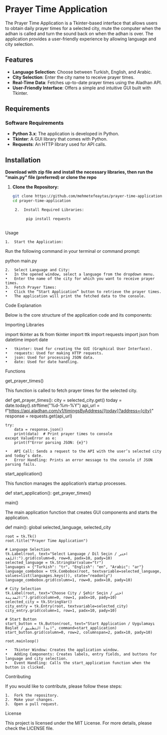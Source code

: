 # Prayer Time Application

The Prayer Time Application is a Tkinter-based interface that allows users to obtain daily prayer times for a selected city, mute the computer when the adhan is called and turn the sound back on when the adhan is over. The application provides a user-friendly experience by allowing language and city selection. 

## Features

- **Language Selection**: Choose between Turkish, English, and Arabic.
- **City Selection**: Enter the city name to receive prayer times.
- **Real-Time Data**: Fetches up-to-date prayer times using the Aladhan API.
- **User-Friendly Interface**: Offers a simple and intuitive GUI built with Tkinter.

## Requirements

### Software Requirements

- **Python 3.x**: The application is developed in Python.
- **Tkinter**: A GUI library that comes with Python.
- **Requests**: An HTTP library used for API calls.

## Installation
**Download with zip file and install the necessary libraries, then run the "main.py" file (preferred) or clone the repo**
1. **Clone the Repository:**

   ```bash
   git clone https://github.com/mehmetefeaytas/prayer-time-application.git
   cd prayer-time-application

	2.	Install Required Libraries:

         pip install requests



Usage

	1.	Start the Application:
Run the following command in your terminal or command prompt:

python main.py


	2.	Select Language and City:
	•	In the opened window, select a language from the dropdown menu.
	•	Enter the name of the city for which you want to receive prayer times.
	3.	Fetch Prayer Times:
	•	Click the “Start Application” button to retrieve the prayer times.
	•	The application will print the fetched data to the console.

Code Explanation

Below is the core structure of the application code and its components:

Importing Libraries

import tkinter as tk
from tkinter import ttk
import requests
import json
from datetime import date

	•	tkinter: Used for creating the GUI (Graphical User Interface).
	•	requests: Used for making HTTP requests.
	•	json: Used for processing JSON data.
	•	date: Used for date handling.

Functions

get_prayer_times()

This function is called to fetch prayer times for the selected city.

def get_prayer_times():
    city = selected_city.get()
    today = date.today().strftime("%d-%m-%Y")
    api_url = f"https://api.aladhan.com/v1/timingsByAddress/{today}?address={city}"
    response = requests.get(api_url)
    
    try:
        data = response.json()
        print(data)  # Print prayer times to console
    except ValueError as e:
        print(f"Error parsing JSON: {e}")

	•	API Call: Sends a request to the API with the user’s selected city and today’s date.
	•	Error Handling: Prints an error message to the console if JSON parsing fails.

start_application()

This function manages the application’s startup processes.

def start_application():
    get_prayer_times()

main()

The main application function that creates GUI components and starts the application.

def main():
    global selected_language, selected_city

    root = tk.Tk()
    root.title("Prayer Time Application")
    
    # Language Selection
    tk.Label(root, text="Select Language / Dil Seçin / اختر اللغة:").grid(column=0, row=0, padx=10, pady=10)
    selected_language = tk.StringVar(value="tr")
    languages = {"Turkish": "tr", "English": "en", "Arabic": "ar"}
    language_combobox = ttk.Combobox(root, textvariable=selected_language, values=list(languages.keys()), state="readonly")
    language_combobox.grid(column=1, row=0, padx=10, pady=10)

    # City Selection
    tk.Label(root, text="Choose City / Şehir Seçin / اختر المدينة:").grid(column=0, row=1, padx=10, pady=10)
    selected_city = tk.StringVar()
    city_entry = tk.Entry(root, textvariable=selected_city)
    city_entry.grid(column=1, row=1, padx=10, pady=10)

    # Start Button
    start_button = tk.Button(root, text="Start Application / Uygulamayı Başlat / ابدأ التطبيق", command=start_application)
    start_button.grid(column=0, row=2, columnspan=2, padx=10, pady=10)

    root.mainloop()

	•	Tkinter Window: Creates the application window.
	•	Adding Components: Creates labels, entry fields, and buttons for language and city selection.
	•	Event Handling: Calls the start_application function when the button is clicked.

Contributing

If you would like to contribute, please follow these steps:

	1.	Fork the repository.
	2.	Make your changes.
	3.	Open a pull request.

License

This project is licensed under the MIT License. For more details, please check the LICENSE file.
